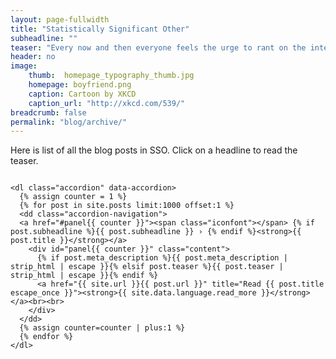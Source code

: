 ```yaml
---
layout: page-fullwidth
title: "Statistically Significant Other"
subheadline: ""
teaser: "Every now and then everyone feels the urge to rant on the internet and a blog is the perfect place for that."
header: no
image:
    thumb:  homepage_typography_thumb.jpg
    homepage: boyfriend.png
    caption: Cartoon by XKCD
    caption_url: "http://xkcd.com/539/"
breadcrumb: false
permalink: "blog/archive/"
---
```


Here is list of all the blog posts in SSO. Click on a headline to read the teaser.


<div id="blog-index" class="row">
  <div class="small-12 columns t30">
    <!-- <h1>{{ page.title }}</h1> -->
    <!-- {% if page.teaser %}<p class="teaser">{{ page.teaser }}</p>{% endif %} -->

    <dl class="accordion" data-accordion>
      {% assign counter = 1 %}
      {% for post in site.posts limit:1000 offset:1 %}
      <dd class="accordion-navigation">
      <a href="#panel{{ counter }}"><span class="iconfont"></span> {% if post.subheadline %}{{ post.subheadline }} › {% endif %}<strong>{{ post.title }}</strong></a>
        <div id="panel{{ counter }}" class="content">
          {% if post.meta_description %}{{ post.meta_description | strip_html | escape }}{% elsif post.teaser %}{{ post.teaser | strip_html | escape }}{% endif %}
          <a href="{{ site.url }}{{ post.url }}" title="Read {{ post.title escape_once }}"><strong>{{ site.data.language.read_more }}</strong></a><br><br>
        </div>
      </dd>
      {% assign counter=counter | plus:1 %}
      {% endfor %}
    </dl>
  </div><!-- /.small-12.columns -->
</div><!-- /.row -->